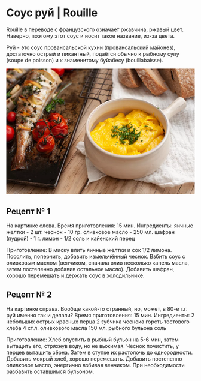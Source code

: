 ﻿---
image: ../pics/french-rouille-sauce-1300729-hero-01-0432136f57754b9c9f838064aa6d2315.webp
---
# Cоус руй \| Rouille

Rouille в переводе с французского означает ржавчина, ржавый цвет. Наверно, поэтому этот соус и носит такое название, из-за цвета.

Руй - это соус провансальской кухни \(провансальский майонез\), достаточно острый и пикантный, подаётся обычно к рыбному супу \(soupe de poisson\) и к знаменитому буйабесу \(bouillabaisse\).

![](../pics/french-rouille-sauce-1300729-hero-01-0432136f57754b9c9f838064aa6d2315.webp)

## Рецепт № 1

На картинке слева. Время приготовления: 15 мин. Ингредиенты: яичные желтки - 2 шт. чеснок - 10 гр. оливковое масло - 250 мл. шафран \(пудрой\) - 1 г. лимон - 1/2 соль и кайенский перец

Приготовление: В миску влить яичные желтки и сок 1/2 лимона. Посолить, поперчить, добавить измельчённый чеснок. Взбить соус с оливковым маслом \(венчиком, сначала влив несколько капель масла, затем постепенно добавив остальное масло\). Добавить шафран, хорошо перемешать и держать соус в холодильнике.

## Рецепт № 2

На картинке справа. Вообще какой-то странный, но, может, в 80-е г.г. руй именно так и делали? Время приготовления: 15 мин. Ингредиенты: 2 небольших острых красных перца 2 зубчика чеснока горсть тостового хлеба 4 ст.л. оливкового масла 150 мл. рыбного бульона соль

Приготовление: Хлеб опустить в рыбный бульон на 5-6 мин, затем вытащить его, стряхнув воду, но не выжимая. Чеснок почистить, у перцев вытащить зёрна. Затем в ступке их растолочь до однородности. Добавить мокрый хлеб, хорошо перемешать. Добавить постепенно оливковое масло, энергично взбивая венчиком. При необходимости разбавить оставшимся бульоном.
